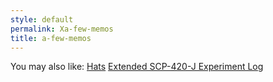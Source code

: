 ```yaml
---
style: default
permalink: Xa-few-memos
title: a-few-memos
---
```

You may also like:
[Hats](http://scp-wiki.net/hats)
[Extended SCP-420-J Experiment Log](http://scp-wiki.net/extended-scp-420-j-experiment-log)